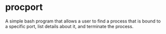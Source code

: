 # procport
A simple bash program that allows a user to find a process that is bound to a specific port, list details about it, and terminate the process.
